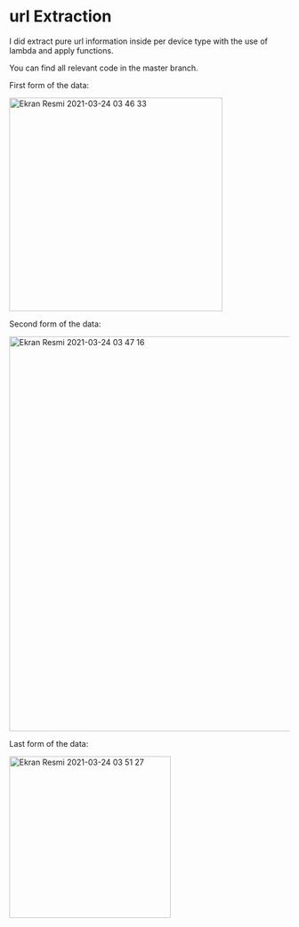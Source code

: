 # url Extraction

I did extract pure url information inside per device type with the use of lambda and apply functions.

You can find all relevant code in the master branch.

First form of the data:

<img width="383" alt="Ekran Resmi 2021-03-24 03 46 33" src="https://user-images.githubusercontent.com/79477750/112237341-8961e300-8c53-11eb-9449-2044553e4be0.png">

Second form of the data:

<img width="708" alt="Ekran Resmi 2021-03-24 03 47 16" src="https://user-images.githubusercontent.com/79477750/112237390-a26a9400-8c53-11eb-91c5-24686d31e824.png">

Last form of the data:

<img width="290" alt="Ekran Resmi 2021-03-24 03 51 27" src="https://user-images.githubusercontent.com/79477750/112237680-376d8d00-8c54-11eb-86bb-969404ace9e6.png">
